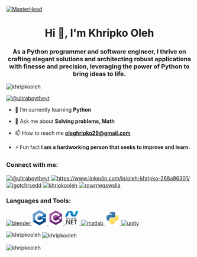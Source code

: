 [![MasterHead](https://static.myfigurecollection.net/upload/pictures/2023/09/07/3745732.gif)](https://github.com/khripkooleh)
<h1 align="center">Hi 👋, I'm Khripko Oleh</h1>
<h3 align="center">As a Python programmer and software engineer, I thrive on crafting elegant solutions and architecting robust applications with finesse and precision, leveraging the power of Python to bring ideas to life.</h3>

<p align="left"> <img src="https://komarev.com/ghpvc/?username=khripkooleh&label=Profile%20views&color=0e75b6&style=flat" alt="khripkooleh" /> </p>

<p align="left"> <a href="https://twitter.com/@ultraboytheyt" target="blank"><img src="https://img.shields.io/twitter/follow/@ultraboytheyt?logo=twitter&style=for-the-badge" alt="@ultraboytheyt" /></a> </p>

- 🌱 I’m currently learning **Python**

- 💬 Ask me about **Solving problems, Math**

- 📫 How to reach me **oleghripko29@gmail.com**

- ⚡ Fun fact **I am a hardworking person that seeks to improve and learn.**

<h3 align="left">Connect with me:</h3>
<p align="left">
<a href="https://twitter.com/@ultraboytheyt" target="blank"><img align="center" src="https://raw.githubusercontent.com/rahuldkjain/github-profile-readme-generator/master/src/images/icons/Social/twitter.svg" alt="@ultraboytheyt" height="30" width="40" /></a>
<a href="https://linkedin.com/in/https://www.linkedin.com/in/oleh-khripko-268a96301/" target="blank"><img align="center" src="https://raw.githubusercontent.com/rahuldkjain/github-profile-readme-generator/master/src/images/icons/Social/linked-in-alt.svg" alt="https://www.linkedin.com/in/oleh-khripko-268a96301/" height="30" width="40" /></a>
<a href="https://instagram.com/igotchrsedd" target="blank"><img align="center" src="https://raw.githubusercontent.com/rahuldkjain/github-profile-readme-generator/master/src/images/icons/Social/instagram.svg" alt="igotchrsedd" height="30" width="40" /></a>
<a href="https://www.leetcode.com/khripkooleh" target="blank"><img align="center" src="https://raw.githubusercontent.com/rahuldkjain/github-profile-readme-generator/master/src/images/icons/Social/leet-code.svg" alt="khripkooleh" height="30" width="40" /></a>
<a href="https://discord.gg/rqwrrwqswslla" target="blank"><img align="center" src="https://raw.githubusercontent.com/rahuldkjain/github-profile-readme-generator/master/src/images/icons/Social/discord.svg" alt="rqwrrwqswslla" height="30" width="40" /></a>
</p>

<h3 align="left">Languages and Tools:</h3>
<p align="left"> <a href="https://www.blender.org/" target="_blank" rel="noreferrer"> <img src="https://download.blender.org/branding/community/blender_community_badge_white.svg" alt="blender" width="40" height="40"/> </a> <a href="https://www.w3schools.com/cpp/" target="_blank" rel="noreferrer"> <img src="https://raw.githubusercontent.com/devicons/devicon/master/icons/cplusplus/cplusplus-original.svg" alt="cplusplus" width="40" height="40"/> </a> <a href="https://www.w3schools.com/cs/" target="_blank" rel="noreferrer"> <img src="https://raw.githubusercontent.com/devicons/devicon/master/icons/csharp/csharp-original.svg" alt="csharp" width="40" height="40"/> </a> <a href="https://dotnet.microsoft.com/" target="_blank" rel="noreferrer"> <img src="https://raw.githubusercontent.com/devicons/devicon/master/icons/dot-net/dot-net-original-wordmark.svg" alt="dotnet" width="40" height="40"/> </a> <a href="https://www.mathworks.com/" target="_blank" rel="noreferrer"> <img src="https://upload.wikimedia.org/wikipedia/commons/2/21/Matlab_Logo.png" alt="matlab" width="40" height="40"/> </a> <a href="https://www.python.org" target="_blank" rel="noreferrer"> <img src="https://raw.githubusercontent.com/devicons/devicon/master/icons/python/python-original.svg" alt="python" width="40" height="40"/> </a> <a href="https://unity.com/" target="_blank" rel="noreferrer"> <img src="https://www.vectorlogo.zone/logos/unity3d/unity3d-icon.svg" alt="unity" width="40" height="40"/> </a> </p>

<p><img align="left" src="https://github-readme-stats.vercel.app/api/top-langs?username=khripkooleh&show_icons=true&locale=en&layout=compact" alt="khripkooleh" /></p>

<p>&nbsp;<img align="center" src="https://github-readme-stats.vercel.app/api?username=khripkooleh&show_icons=true&locale=en" alt="khripkooleh" /></p>

<p><img align="center" src="https://github-readme-streak-stats.herokuapp.com/?user=khripkooleh&" alt="khripkooleh" /></p>


